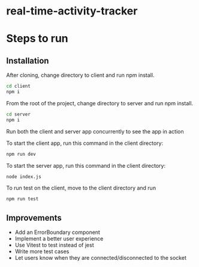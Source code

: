 # real-time-activity-tracker

# Steps to run

## Installation

After cloning, change directory to client and run npm install.

```bash
cd client
npm i
```

From the root of the project, change directory to server and run npm install.

```bash
cd server
npm i
```

Run both the client and server app concurrently to see the app in action

To start the client app, run this command in the client directory:

```bash
npm run dev
```

To start the server app, run this command in the client directory:

```bash
node index.js
```

To run test on the client, move to the client directory and run

```bash
npm run test
```

## Improvements

- Add an ErrorBoundary component
- Implement a better user experience
- Use Vitest to test instead of jest
- Write more test cases
- Let users know when they are connected/disconnected to the socket
